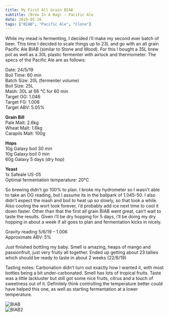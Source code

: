 ```yaml
---
title: My First All Grain BIAB
subtitle: (Brew In A Bag) – Pacific Ale
date: 2019-05-16
tags: ["BIAB", "Pacific Ale", "Clone"]
---
```


While my mead is fermenting, I decided i’ll make my second ever batch of beer. This time I decided to scale things up to 23L and go with an all grain Pacific Ale BIAB (similar to Stone and Wood). For this I bought a 35L brew pot as well as a 30L plastic fermenter with airlock and thermometer. The specs of the Pacific Ale are as follows:  

Date: 24/5/19  
Boil Time: 60 min  
Batch Size: 20L (fermenter volume)  
Boil Size: 25L  
Mash: 30L at 66 °C for 60 min  
Target OG: 1.046  
Target FG: 1.008  
Target ABV: 5.05%  

**Grain Bill**  
Pale Malt: 2.6kg  
Wheat Malt: 1.6kg  
Carapils Malt: 100g  

**Hops**  
10g Galaxy boil 30 min  
10g Galaxy boil 0 min  
60g Galaxy 5 days (dry hop)  

**Yeast**  
1x Safeale US-05  
Optimal fermentation temperature: 20°C  

So brewing didn’t go 100% to plan. I broke my hydrometer so I wasn’t able to take an OG reading, but I assume its in the ballpark of 1.045-50. I also didn’t expect the mash and boil to heat up so slowly, so that took a while. Also cooling the wort took forever, i’d probably add ice next time to cool it down faster. Other than that the first all grain BIAB went great, can’t wait to taste the results. Given i’ll be dry hopping for 5 days, i’ll be doing my dry hopping in about a week if all goes to plan and fermentation kicks in nicely.


Gravity reading 5/6/19 – 1.006  
Approximate ABV: 5%  

Just finished bottling my baby. Smell is amazing, heaps of mango and passionfruit, just very fruity all together. Ended up getting about 23 tallies which should be ready to taste in about 2 weeks (22/6/19)

Tasting notes: Carbonation didn’t turn out exactly how I wanted it, with most bottles being a bit under-carbonated. Smell has lots of tropical fruits. Taste was a little lackluster but still got some nice fruits, citrus and a touch of sweetness out of it. Definitely think controlling the temperature better could have helped this one, as well as starting fermentation at a lower temperature.

![BIAB](/img/BIAB.jpg)  
![BIAB2](/img/BIAB2.jpg)